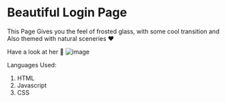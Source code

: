 # Beautiful Login Page

This Page Gives you the feel of frosted glass, with some cool transition and Also themed with natural sceneries ♥

Have a look at her 👀
![image](https://user-images.githubusercontent.com/64465138/122914993-e2d3ce00-d378-11eb-93f9-737095d62d08.png)


Languages Used:
  1. HTML
  2. Javascript
  3. CSS

